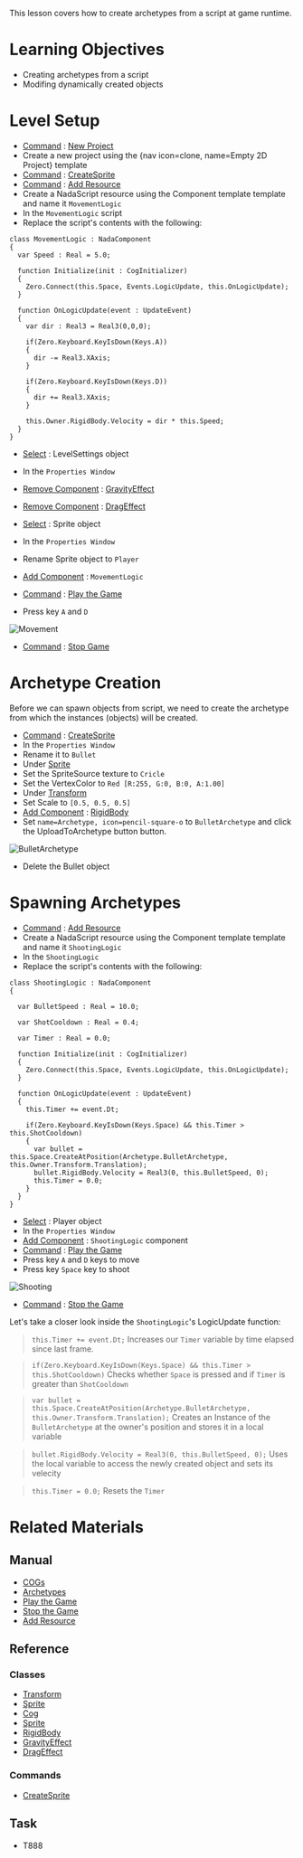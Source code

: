 This lesson covers how to create archetypes from a script at game runtime.


 # Learning Objectives
 - Creating archetypes from a script
 - Modifing dynamically created objects

 # Level Setup
- [ Command](https://github.com/ZilchEngine/ZilchDocs/blob/master/zero_editor_documentation/zeromanual/editor/editorcommands/commands.markdown) : [ New Project](https://github.com/ZilchEngine/ZilchDocs/blob/master/code_reference/command_reference.markdown#newproject)
 - Create a new project using the {nav icon=clone, name=Empty 2D Project} template
- [ Command](https://github.com/ZilchEngine/ZilchDocs/blob/master/zero_editor_documentation/zeromanual/editor/editorcommands/commands.markdown) : [CreateSprite](https://github.com/ZilchEngine/ZilchDocs/blob/master/code_reference/command_reference.markdown#createsprite)
- [ Command](https://github.com/ZilchEngine/ZilchDocs/blob/master/zero_editor_documentation/zeromanual/editor/editorcommands/commands.markdown) : [ Add Resource](https://github.com/ZilchEngine/ZilchDocs/blob/master/zero_editor_documentation/zeromanual/editor/editorcommands/resourceadding.markdown)
 - Create a NadaScript resource using the Component template template and name it `MovementLogic`
- In the `MovementLogic` script
 - Replace the script's contents with the following:

```lang=csharp, name="MovementLogic"
class MovementLogic : NadaComponent
{
  var Speed : Real = 5.0;
  
  function Initialize(init : CogInitializer)
  {
    Zero.Connect(this.Space, Events.LogicUpdate, this.OnLogicUpdate);
  }

  function OnLogicUpdate(event : UpdateEvent)
  {
    var dir : Real3 = Real3(0,0,0);
    
    if(Zero.Keyboard.KeyIsDown(Keys.A))
    {
      dir -= Real3.XAxis;
    }
    
    if(Zero.Keyboard.KeyIsDown(Keys.D))
    {
      dir += Real3.XAxis;
    }
    
    this.Owner.RigidBody.Velocity = dir * this.Speed;
  }
}
```

- [ Select](https://github.com/ZilchEngine/ZilchDocs/blob/master/zero_editor_documentation/zeromanual/editor/editorcommands/selectobject.markdown) : LevelSettings object
- In the `Properties Window`
 - [ Remove Component](https://github.com/ZilchEngine/ZilchDocs/blob/master/zero_editor_documentation/zeromanual/editor/addremovecomponent.markdown) : [GravityEffect](https://github.com/ZilchEngine/ZilchDocs/blob/master/code_reference/class_reference/gravityeffect.markdown)
 - [ Remove Component](https://github.com/ZilchEngine/ZilchDocs/blob/master/zero_editor_documentation/zeromanual/editor/addremovecomponent.markdown) : [DragEffect](https://github.com/ZilchEngine/ZilchDocs/blob/master/code_reference/class_reference/drageffect.markdown)

- [ Select](https://github.com/ZilchEngine/ZilchDocs/blob/master/zero_editor_documentation/zeromanual/editor/editorcommands/selectobject.markdown) : Sprite object 
- In the `Properties Window`
 - Rename Sprite object  to `Player`
 - [Add Component](https://github.com/ZilchEngine/ZilchDocs/blob/master/zero_editor_documentation/zeromanual/editor/addremovecomponent.markdown) : `MovementLogic`

- [ Command](https://github.com/ZilchEngine/ZilchDocs/blob/master/zero_editor_documentation/zeromanual/editor/editorcommands/commands.markdown) : [ Play the Game](https://github.com/ZilchEngine/ZilchDocs/blob/master/zero_editor_documentation/zeromanual/editor/editorcommands/runthegame.markdown)
 -  Press key `A` and `D`



![Movement](https://raw.githubusercontent.com/ZilchEngine/ZilchFiles/master/doc_files/90547.gif)


- [ Command](https://github.com/ZilchEngine/ZilchDocs/blob/master/zero_editor_documentation/zeromanual/editor/editorcommands/commands.markdown) : [ Stop Game](https://github.com/ZilchEngine/ZilchDocs/blob/master/zero_editor_documentation/zeromanual/editor/editorcommands/stopgame.markdown)

 # Archetype Creation

Before we can spawn objects from script, we need to create the archetype from which the instances (objects) will be created.

- [ Command](https://github.com/ZilchEngine/ZilchDocs/blob/master/zero_editor_documentation/zeromanual/editor/editorcommands/commands.markdown) : [CreateSprite](https://github.com/ZilchEngine/ZilchDocs/blob/master/code_reference/command_reference.markdown#createsprite)
- In the `Properties Window`
 - Rename it to `Bullet`
 - Under [Sprite](https://github.com/ZilchEngine/ZilchDocs/blob/master/code_reference/class_reference/sprite.markdown)
  - Set the SpriteSource texture to `Cricle`
  - Set the VertexColor  to `Red [R:255, G:0, B:0, A:1.00]`
 - Under [Transform](https://github.com/ZilchEngine/ZilchDocs/blob/master/code_reference/class_reference/transform.markdown)
  - Set Scale  to `[0.5, 0.5, 0.5]`
 - [Add Component](https://github.com/ZilchEngine/ZilchDocs/blob/master/zero_editor_documentation/zeromanual/editor/addremovecomponent.markdown) : [RigidBody](https://github.com/ZilchEngine/ZilchDocs/blob/master/code_reference/class_reference/rigidbody.markdown)
 - Set `name=Archetype, icon=pencil-square-o` to `BulletArchetype` and click the UploadToArchetype button button.



![BulletArchetype](https://raw.githubusercontent.com/ZilchEngine/ZilchFiles/master/doc_files/90549.gif)


 - Delete the Bullet object

 # Spawning Archetypes

- [ Command](https://github.com/ZilchEngine/ZilchDocs/blob/master/zero_editor_documentation/zeromanual/editor/editorcommands/commands.markdown) : [ Add Resource](https://github.com/ZilchEngine/ZilchDocs/blob/master/zero_editor_documentation/zeromanual/editor/editorcommands/resourceadding.markdown)
 - Create a NadaScript resource using the Component template template and name it `ShootingLogic`
- In the `ShootingLogic`
 - Replace the script's contents with the following:

```lang=csharp, name="ShootingLogic"
class ShootingLogic : NadaComponent
{
  
  var BulletSpeed : Real = 10.0;
  
  var ShotCooldown : Real = 0.4;
  
  var Timer : Real = 0.0;
  
  function Initialize(init : CogInitializer)
  {
    Zero.Connect(this.Space, Events.LogicUpdate, this.OnLogicUpdate);
  }

  function OnLogicUpdate(event : UpdateEvent)
  {
    this.Timer += event.Dt;
    
    if(Zero.Keyboard.KeyIsDown(Keys.Space) && this.Timer > this.ShotCooldown)
    {
      var bullet = this.Space.CreateAtPosition(Archetype.BulletArchetype, this.Owner.Transform.Translation);
      bullet.RigidBody.Velocity = Real3(0, this.BulletSpeed, 0);
      this.Timer = 0.0;
    }
  }
}
```

- [ Select](https://github.com/ZilchEngine/ZilchDocs/blob/master/zero_editor_documentation/zeromanual/editor/editorcommands/selectobject.markdown) : Player object
- In the `Properties Window`
 - [Add Component](https://github.com/ZilchEngine/ZilchDocs/blob/master/zero_editor_documentation/zeromanual/editor/addremovecomponent.markdown) : `ShootingLogic` component
- [ Command](https://github.com/ZilchEngine/ZilchDocs/blob/master/zero_editor_documentation/zeromanual/editor/editorcommands/commands.markdown) : [ Play the Game](https://github.com/ZilchEngine/ZilchDocs/blob/master/zero_editor_documentation/zeromanual/editor/editorcommands/runthegame.markdown)
 - Press key `A` and `D` keys to move
 - Press key `Space` key to shoot



![Shooting](https://raw.githubusercontent.com/ZilchEngine/ZilchFiles/master/doc_files/90561.gif)


- [ Command](https://github.com/ZilchEngine/ZilchDocs/blob/master/zero_editor_documentation/zeromanual/editor/editorcommands/commands.markdown) : [ Stop the Game](https://github.com/ZilchEngine/ZilchDocs/blob/master/zero_editor_documentation/zeromanual/editor/editorcommands/stopgame.markdown)

Let's take a closer look inside the `ShootingLogic`'s LogicUpdate function:

> `this.Timer += event.Dt;` 
> Increases our `Timer` variable by time elapsed since last frame.

> `if(Zero.Keyboard.KeyIsDown(Keys.Space) && this.Timer > this.ShotCooldown)` 
> Checks whether `Space` is pressed and if `Timer` is greater than `ShotCooldown`

> `var bullet = this.Space.CreateAtPosition(Archetype.BulletArchetype, this.Owner.Transform.Translation);`
> Creates an Instance of the `BulletArchetype` at the owner's position and stores it in a local variable


> `bullet.RigidBody.Velocity = Real3(0, this.BulletSpeed, 0);`
> Uses the local variable to access the newly created object and sets its velecity

> `this.Timer = 0.0;`
> Resets the `Timer`


 # Related Materials

 ## Manual
- [ COGs](https://github.com/ZilchEngine/ZilchDocs/blob/master/zero_editor_documentation/zeromanual/architecture/cogs/gameobjectsconcept.markdown)
- [ Archetypes](https://github.com/ZilchEngine/ZilchDocs/blob/master/zero_editor_documentation/zeromanual/architecture/archetypes.markdown)
- [ Play the Game](https://github.com/ZilchEngine/ZilchDocs/blob/master/zero_editor_documentation/zeromanual/editor/editorcommands/runthegame.markdown)
- [ Stop the Game](https://github.com/ZilchEngine/ZilchDocs/blob/master/zero_editor_documentation/zeromanual/editor/editorcommands/stopgame.markdown)
- [ Add Resource](https://github.com/ZilchEngine/ZilchDocs/blob/master/zero_editor_documentation/zeromanual/editor/editorcommands/resourceadding.markdown)

 ## Reference
 ### Classes
- [Transform](https://github.com/ZilchEngine/ZilchDocs/blob/master/code_reference/class_reference/transform.markdown)
- [Sprite](https://github.com/ZilchEngine/ZilchDocs/blob/master/code_reference/class_reference/sprite.markdown)
- [Cog](https://github.com/ZilchEngine/ZilchDocs/blob/master/code_reference/class_reference/cog.markdown)
- [Sprite](https://github.com/ZilchEngine/ZilchDocs/blob/master/code_reference/class_reference/sprite.markdown)
- [RigidBody](https://github.com/ZilchEngine/ZilchDocs/blob/master/code_reference/class_reference/rigidbody.markdown)
- [GravityEffect](https://github.com/ZilchEngine/ZilchDocs/blob/master/code_reference/class_reference/gravityeffect.markdown)
- [DragEffect](https://github.com/ZilchEngine/ZilchDocs/blob/master/code_reference/class_reference/drageffect.markdown)

 ### Commands
- [CreateSprite](https://github.com/ZilchEngine/ZilchDocs/blob/master/code_reference/command_reference.markdown#createsprite)

 ## Task
- T888 

 